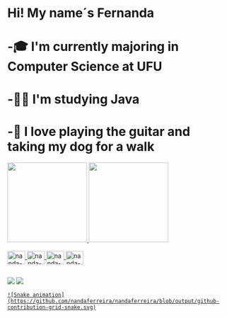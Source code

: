 # Hi! My name´s Fernanda
# -🎓 I'm currently majoring in Computer Science at UFU
# -👩‍💻 I'm studying Java
# -💟 I love playing the guitar and taking my dog for a walk
<div>
  <a href="https://github.com/nandaferreira">
  <img height="180em" src="https://github-readme-stats.vercel.app/api?username=nandaferreira&show_icons=true&theme=buefy&include_all_commits=true&count_private=true" />
  <img height="180em"  src="https://github-readme-stats.vercel.app/api/top-langs?username=nandaferreira&layout=compact&langs_count=16&card_width=320&theme=buefy" />
  </div>
<div style="display: inline_block"><br>
  <img align="center" alt="nanda-C" height="30" width="40" src="https://cdn.jsdelivr.net/gh/devicons/devicon@latest/icons/c/c-original.svg">
  <img align="center" alt="nanda-Java" height="30" width="40" src="https://cdn.jsdelivr.net/gh/devicons/devicon@latest/icons/java/java-original.svg">
  <img align="center" alt="nanda-R" height="30" width="40" src="https://cdn.jsdelivr.net/gh/devicons/devicon@latest/icons/r/r-original.svg">
  <img align="center" alt="nanda-SQL" height="30" width="40" src="https://cdn.jsdelivr.net/gh/devicons/devicon@latest/icons/azuresqldatabase/azuresqldatabase-original.svg">
</div> 

##

<div>
  <a href="https://www.instagram.com/nandaamf_/" target="_blank"><img src="https://img.shields.io/badge/Instagram-E4405F?style=for-the-badge&logo=instagram&logoColor=white" target="_blank"></a>
  <a href= "mailto:fernandaffm8@gmail.com"><img src="https://img.shields.io/badge/Gmail-D14836?style=for-the-badge&logo=gmail&logoColor=white" target="_blank">

    ![Snake animation](https://github.com/nandaferreira/nandaferreira/blob/output/github-contribution-grid-snake.svg)
    
</div>
